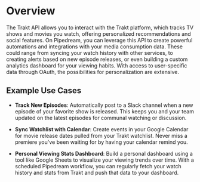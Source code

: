 # Overview

The Trakt API allows you to interact with the Trakt platform, which tracks TV shows and movies you watch, offering personalized recommendations and social features. On Pipedream, you can leverage this API to create powerful automations and integrations with your media consumption data. These could range from syncing your watch history with other services, to creating alerts based on new episode releases, or even building a custom analytics dashboard for your viewing habits. With access to user-specific data through OAuth, the possibilities for personalization are extensive.

## Example Use Cases

- **Track New Episodes**: Automatically post to a Slack channel when a new episode of your favorite show is released. This keeps you and your team updated on the latest episodes for communal watching or discussion.

- **Sync Watchlist with Calendar**: Create events in your Google Calendar for movie release dates pulled from your Trakt watchlist. Never miss a premiere you've been waiting for by having your calendar remind you.

- **Personal Viewing Stats Dashboard**: Build a personal dashboard using a tool like Google Sheets to visualize your viewing trends over time. With a scheduled Pipedream workflow, you can regularly fetch your watch history and stats from Trakt and push that data to your dashboard.

